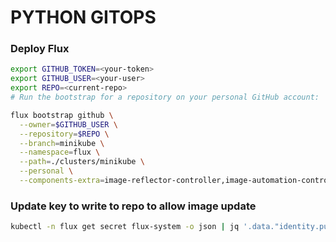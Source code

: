 # PYTHON GITOPS

### Deploy Flux

```bash
export GITHUB_TOKEN=<your-token>
export GITHUB_USER=<your-user>
export REPO=<current-repo>
# Run the bootstrap for a repository on your personal GitHub account:

flux bootstrap github \
  --owner=$GITHUB_USER \
  --repository=$REPO \
  --branch=minikube \
  --namespace=flux \
  --path=./clusters/minikube \
  --personal \
  --components-extra=image-reflector-controller,image-automation-controller
```

### Update key to write to repo to allow image update

```bash
kubectl -n flux get secret flux-system -o json | jq '.data."identity.pub"' -r | base64 -d
```
